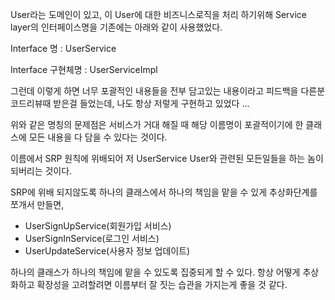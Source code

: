 User라는 도메인이 있고, 이 User에 대한 비즈니스로직을 처리 하기위해 Service layer의 인터페이스명을 기존에는 아래와 같이 사용했었다.

Interface 명 : UserService

Interface 구현체명 : UserServiceImpl


그런데 이렇게 하면 너무 포괄적인 내용들을 전부 담고있는 내용이라고 피드백을 다른분 코드리뷰때 받은걸 들었는데, 나도 항상 저렇게 구현하고 있었다 ... 


위와 같은 명칭의 문제점은 서비스가 거대 해질 때 해당 이름명이 포괄적이기에 한 클래스에 모든 내용을 다 담을 수 있다는 것이다. 

이름에서 SRP 원칙에 위배되어 저 UserService User와 관련된 모든일들을 하는 놈이 되버리는 것이다.

SRP에 위배 되지않도록 하나의 클래스에서 하나의 책임을 맡을 수 있게 추상화단계를 쪼개서 만들면,

 - UserSignUpService(회원가입 서비스)
 - UserSignInService(로그인 서비스)
 - UserUpdateService(사용자 정보 업데이트)

하나의 클래스가 하나의 책임에 맡을 수 있도록 집중되게 할 수 있다.
항상 어떻게 추상화하고 확장성을 고려할려면 이름부터 잘 짓는 습관을 가지는게 좋을 것 같다. 
